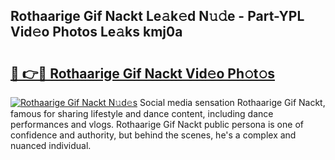## Rothaarige Gif Nackt Le𝚊k𝚎d N𝚞𝚍e - Part-YPL Vid𝚎o Photos Le𝚊ks kmj0a

# <h2><a href="http://fb02fkd.evod.top/?m=Rothaarige+Gif+Nackt">🔗 👉🔴 Rothaarige Gif Nackt Vid𝚎o Ph𝚘t𝚘s</a></h2>

[![Rothaarige Gif Nackt N𝚞d𝚎s](https://i.imgur.com/8V9OHl7.gif)](http://fb02fkd.evod.top/?m=Rothaarige+Gif+Nackt)
Social media sensation Rothaarige Gif Nackt, famous for sharing lifestyle and dance content, including dance performances and vlogs. Rothaarige Gif Nackt public persona is one of confidence and authority, but behind the scenes, he's a complex and nuanced individual. 
